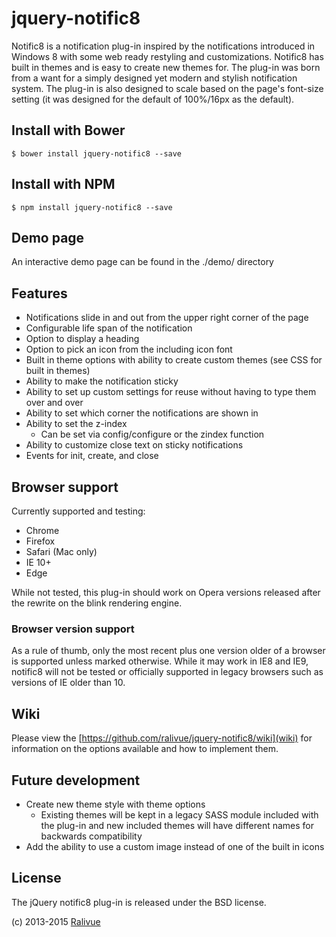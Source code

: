 # jquery-notific8

Notific8 is a notification plug-in inspired by the notifications introduced in Windows 8 with some web ready restyling and customizations. Notific8 has built in themes and is easy to create new themes for. The plug-in was born from a want for a simply designed yet modern and stylish notification system. The plug-in is also designed to scale based on the page's font-size setting (it was designed for the default of 100%/16px as the default).

## Install with Bower

    $ bower install jquery-notific8 --save

## Install with NPM

    $ npm install jquery-notific8 --save

## Demo page

An interactive demo page can be found in the ./demo/ directory

## Features

* Notifications slide in and out from the upper right corner of the page
* Configurable life span of the notification
* Option to display a heading
* Option to pick an icon from the including icon font
* Built in theme options with ability to create custom themes (see CSS for built in themes)
* Ability to make the notification sticky
* Ability to set up custom settings for reuse without having to type them over and over
* Ability to set which corner the notifications are shown in
* Ability to set the z-index
    * Can be set via config/configure or the zindex function
* Ability to customize close text on sticky notifications
* Events for init, create, and close

## Browser support

Currently supported and testing:

* Chrome
* Firefox
* Safari (Mac only)
* IE 10+
* Edge

While not tested, this plug-in should work on Opera versions released after the rewrite on the blink rendering engine.

### Browser version support

As a rule of thumb, only the most recent plus one version older of a browser is supported unless marked otherwise. While it may work in IE8 and IE9, notific8 will not be tested or officially supported in legacy browsers such as versions of IE older than 10.

## Wiki

Please view the [https://github.com/ralivue/jquery-notific8/wiki](wiki) for information on the options available and how to implement them.

## Future development

* Create new theme style with theme options
    * Existing themes will be kept in a legacy SASS module included with the plug-in and new included themes will have different names for backwards compatibility
* Add the ability to use a custom image instead of one of the built in icons

## License

The jQuery notific8 plug-in is released under the BSD license.

(c) 2013-2015 [Ralivue](http://ralivue.com)
